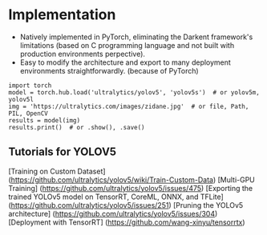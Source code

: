 # Implementation
- Natively implemented in PyTorch, eliminating the Darkent framework's limitations (based on C programming language and not built with production environments perpective).
- Easy to modify the architecture and export to many deployment environments straightforwardly. (because of PyTorch)

```
import torch
model = torch.hub.load('ultralytics/yolov5', 'yolov5s')  # or yolov5m, yolov5l
img = 'https://ultralytics.com/images/zidane.jpg'  # or file, Path, PIL, OpenCV
results = model(img)
results.print()  # or .show(), .save()
```

## Tutorials for YOLOV5
[Training on Custom Dataset] (https://github.com/ultralytics/yolov5/wiki/Train-Custom-Data)
[Multi-GPU Training] (https://github.com/ultralytics/yolov5/issues/475)
[Exporting the trained YOLOv5 model on TensorRT, CoreML, ONNX, and TFLite] (https://github.com/ultralytics/yolov5/issues/251)
[Pruning the YOLOv5 architecture] (https://github.com/ultralytics/yolov5/issues/304)
[Deployment with TensorRT] (https://github.com/wang-xinyu/tensorrtx)

